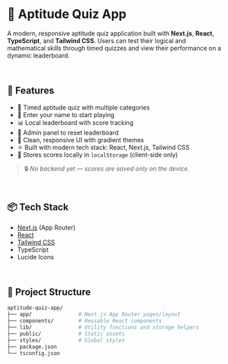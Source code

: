 # 🎯 Aptitude Quiz App

A modern, responsive aptitude quiz application built with **Next.js**, **React**, **TypeScript**, and **Tailwind CSS**. Users can test their logical and mathematical skills through timed quizzes and view their performance on a dynamic leaderboard.

<br/>

## 🚀 Features

- 🧠 Timed aptitude quiz with multiple categories
- 🧑 Enter your name to start playing
- 📊 Local leaderboard with score tracking
- 🧼 Admin panel to reset leaderboard
- 🎨 Clean, responsive UI with gradient themes
- ⚛️ Built with modern tech stack: React, Next.js, Tailwind CSS
- 💾 Stores scores locally in `localStorage` (client-side only)

> 🔒 *No backend yet — scores are saved only on the device.*

<br/>

## 📦 Tech Stack

- [Next.js](https://nextjs.org/) (App Router)
- [React](https://react.dev/)
- [Tailwind CSS](https://tailwindcss.com/)
- TypeScript
- Lucide Icons

<br/>

## 📁 Project Structure

```bash
aptitude-quiz-app/
├── app/               # Next.js App Router pages/layout
├── components/        # Reusable React components
├── lib/               # Utility functions and storage helpers
├── public/            # Static assets
├── styles/            # Global styles
├── package.json
└── tsconfig.json
